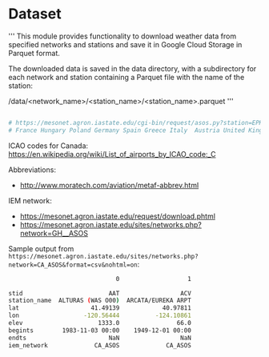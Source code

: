 # Dataset

'''
This module provides functionality to download weather data from specified networks and stations
and save it in Google Cloud Storage in Parquet format.

The downloaded data is saved in the data directory, with a subdirectory 
for each network and station containing a Parquet file with the name of the station:

/data/<network_name>/<station_name>/<station_name>.parquet
'''

```python

# https://mesonet.agron.iastate.edu/cgi-bin/request/asos.py?station=EPKK&data=all&year1=2023&month1=1&day1=1&year2=2023&month2=3&day2=26&tz=Etc%2FUTC&format=onlycomma&latlon=no&elev=no&missing=null&trace=T&direct=no&report_type=3&report_type=4
# France Hungary Poland Germany Spain Greece Italy  Austria United Kingdom

```

ICAO codes for Canada: https://en.wikipedia.org/wiki/List_of_airports_by_ICAO_code:_C


Abbreviations:
- http://www.moratech.com/aviation/metaf-abbrev.html

IEM network:
- https://mesonet.agron.iastate.edu/request/download.phtml
- https://mesonet.agron.iastate.edu/sites/networks.php?network=GH__ASOS


Sample output from `https://mesonet.agron.iastate.edu/sites/networks.php?network=CA_ASOS&format=csv&nohtml=on`:

```bash
                              0                   1

stid                        AAT                 ACV   
station_name  ALTURAS (WAS O00)  ARCATA/EUREKA ARPT   
lat                    41.49139            40.97811   
lon                  -120.56444          -124.10861   
elev                     1333.0                66.0   
begints        1983-11-03 00:00    1949-12-01 00:00   
endts                       NaN                 NaN   
iem_network             CA_ASOS             CA_ASOS   
```